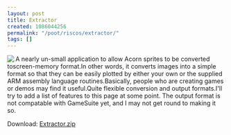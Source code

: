 ```yaml
---
layout: post
title: Extractor
created: 1086044256
permalink: "/poot/riscos/extractor/"
tags: []
---
```

<img src="/themes/anjackson.net/sw/Extractor.gif" border="0" align="left" />A nearly un-small application to allow Acorn sprites to be converted toscreen-memory format.In other words, it converts images into a simple format so that they can be easily plotted by either your own or the supplied ARM assembly language routines.Basically, people who are creating games or demos may find it useful.Quite flexible conversion and output formats.I'll try to add a list of features to this page at some point. The output format is not compatable with GameSuite yet, and I may not get round to making it so.

Download: <a href="/page/files/Extractor.zip">Extractor.zip</a>
